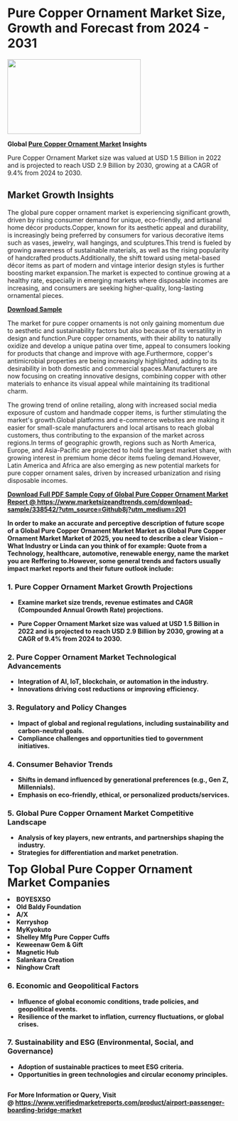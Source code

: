 <H1>Pure Copper Ornament Market Size, Growth and Forecast from 2024 - 2031</H1><img class="aligncenter size-medium wp-image-584254" src="https://thirdeyenews.in/wp-content/uploads/2024/09/Global-Market-Research-300x168.jpeg" alt="" width="300" height="168" /><p><strong>Global&nbsp;<a href="https://www.marketsizeandtrends.com/download-sample/338542/?utm_source=Github8j?utm_medium=201">Pure Copper Ornament Market</a> Insights</strong></p><p>Pure Copper Ornament Market size was valued at USD 1.5 Billion in 2022 and is projected to reach USD 2.9 Billion by 2030, growing at a CAGR of 9.4% from 2024 to 2030.</p><p><h2>Market Growth Insights</h2> <p>The global pure copper ornament market is experiencing significant growth, driven by rising consumer demand for unique, eco-friendly, and artisanal home décor products.Copper, known for its aesthetic appeal and durability, is increasingly being preferred by consumers for various decorative items such as vases, jewelry, wall hangings, and sculptures.This trend is fueled by growing awareness of sustainable materials, as well as the rising popularity of handcrafted products.Additionally, the shift toward using metal-based décor items as part of modern and vintage interior design styles is further boosting market expansion.The market is expected to continue growing at a healthy rate, especially in emerging markets where disposable incomes are increasing, and consumers are seeking higher-quality, long-lasting ornamental pieces.</p> <p><strong><a href="#">Download Sample</a></strong></p> <p>The market for pure copper ornaments is not only gaining momentum due to aesthetic and sustainability factors but also because of its versatility in design and function.Pure copper ornaments, with their ability to naturally oxidize and develop a unique patina over time, appeal to consumers looking for products that change and improve with age.Furthermore, copper's antimicrobial properties are being increasingly highlighted, adding to its desirability in both domestic and commercial spaces.Manufacturers are now focusing on creating innovative designs, combining copper with other materials to enhance its visual appeal while maintaining its traditional charm.</p> <p>The growing trend of online retailing, along with increased social media exposure of custom and handmade copper items, is further stimulating the market's growth.Global platforms and e-commerce websites are making it easier for small-scale manufacturers and local artisans to reach global customers, thus contributing to the expansion of the market across regions.In terms of geographic growth, regions such as North America, Europe, and Asia-Pacific are projected to hold the largest market share, with growing interest in premium home décor items fueling demand.However, Latin America and Africa are also emerging as new potential markets for pure copper ornament sales, driven by increased urbanization and rising disposable incomes.</p> <p><strong><a href="#"></p><p><span class=""><strong>Download Full PDF Sample Copy of Global Pure Copper Ornament Market Report</strong> @ <a href="https://www.marketsizeandtrends.com/download-sample/338542/?utm_source=Github8j?utm_medium=201" target="_blank">https://www.marketsizeandtrends.com/download-sample/338542/?utm_source=Github8j?utm_medium=201</a></span></p><p>In order to make an accurate and perceptive description of future scope of a Global&nbsp;Pure Copper Ornament Market Market as Global&nbsp;Pure Copper Ornament Market Market of 2025, you need to describe a clear Vision &ndash; What Industry or Linda can you think of for example: Quote from a Technology, healthcare, automotive, renewable energy, name the market you are Reffering to.However, some general trends and factors usually impact market reports and their future outlook include:</p><h3>1.&nbsp;<strong>Pure Copper Ornament Market Growth Projections</strong></h3><ul><li>Examine market size trends, revenue estimates and CAGR (Compounded Annual Growth Rate) projections.</li><li><p>Pure Copper Ornament Market size was valued at USD 1.5 Billion in 2022 and is projected to reach USD 2.9 Billion by 2030, growing at a CAGR of 9.4% from 2024 to 2030.</p></li></ul><h3>2.&nbsp;<strong>Pure Copper Ornament Market Technological Advancements</strong></h3><ul><li>Integration of AI, IoT, blockchain, or automation in the industry.</li><li>Innovations driving cost reductions or improving efficiency.</li></ul><h3>3.&nbsp;<strong>Regulatory and Policy Changes</strong></h3><ul><li>Impact of global and regional regulations, including sustainability and carbon-neutral goals.</li><li>Compliance challenges and opportunities tied to government initiatives.</li></ul><h3>4.&nbsp;<strong>Consumer Behavior Trends</strong></h3><ul><li>Shifts in demand influenced by generational preferences (e.g., Gen Z, Millennials).</li><li>Emphasis on eco-friendly, ethical, or personalized products/services.</li></ul><h3>5.&nbsp;<strong>Global Pure Copper Ornament Market Competitive Landscape</strong></h3><ul><li>Analysis of key players, new entrants, and partnerships shaping the industry.</li><li>Strategies for differentiation and market penetration.</li></ul><p data-pm-slice="1 1 []"><span style="color: inherit; font-family: inherit; font-size: 25px;">Top Global Pure Copper Ornament Market Companies</span></p><div class="" data-test-id=""><p><li>BOYESXSO</li><li> Old Baldy Foundation</li><li> A/X</li><li> Kerryshop</li><li> MyKyokuto</li><li> Shelley Mfg Pure Copper Cuffs</li><li> Keweenaw Gem & Gift</li><li> Magnetic Hub</li><li> Salankara Creation</li><li> Ninghow Craft</li></p></div><h3>6.&nbsp;<strong>Economic and Geopolitical Factors</strong></h3><ul><li>Influence of global economic conditions, trade policies, and geopolitical events.</li><li>Resilience of the market to inflation, currency fluctuations, or global crises.</li></ul><h3>7.&nbsp;<strong>Sustainability and ESG (Environmental, Social, and Governance)</strong></h3><ul><li>Adoption of sustainable practices to meet ESG criteria.</li><li>Opportunities in green technologies and circular economy principles.</li></ul><h2><strong style="font-size: 14px;">For More Information or Query, Visit @&nbsp;</strong><a style="background-color: #ffffff; font-size: 14px;" href="https://www.marketsizeandtrends.com/report/pure-copper-ornament-market/" target="_blank">https://www.verifiedmarketreports.com/product/airport-passenger-boarding-bridge-market</a></h2>